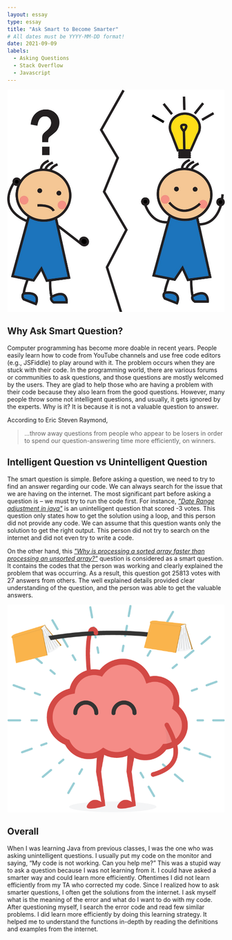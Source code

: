 ```yaml
---
layout: essay
type: essay
title: "Ask Smart to Become Smarter"
# All dates must be YYYY-MM-DD format!
date: 2021-09-09
labels:
  - Asking Questions
  - Stack Overflow
  - Javascript
---
```


<img class="ui centered image medium rounded" src="../images/question.jpg">

## Why Ask Smart Question?

Computer programming has become more doable in recent years. People easily learn how to code from YouTube channels and use free code editors (e.g., JSFiddle) to play around with it. The problem occurs when they are stuck with their code. In the programming world, there are various forums or communities to ask questions, and those questions are mostly welcomed by the users. They are glad to help those who are having a problem with their code because they also learn from the good questions. However, many people throw some not intelligent questions, and usually, it gets ignored by the experts. Why is it? It is because it is not a valuable question to answer.

According to Eric Steven Raymond, 
> …throw away questions from people who appear to be losers in order to spend our question-answering time more efficiently, on winners.

## Intelligent Question vs Unintelligent Question

The smart question is simple. Before asking a question, we need to try to find an answer regarding our code. We can always search for the issue that we are having on the internet. The most significant part before asking a question is – we must try to run the code first. For instance, [_"Date Range adjustment in java"_](https://stackoverflow.com/questions/69103486/date-range-adjustment-in-java) is an unintelligent question that scored -3 votes. This question only states how to get the solution using a loop, and this person did not provide any code. We can assume that this question wants only the solution to get the right output. This person did not try to search on the internet and did not even try to write a code.

On the other hand, this [_"Why is processing a sorted array faster than processing an unsorted array?"_](https://stackoverflow.com/questions/11227809/why-is-processing-a-sorted-array-faster-than-processing-an-unsorted-array) question is considered as a smart question. It contains the codes that the person was working and clearly explained the problem that was occurring. As a result, this question got 25813 votes with 27 answers from others. The well explained details provided clear understanding of the question, and the person was able to get the valuable answers.


<img class="ui medium right floated rounded image" src="../images/brain.png">

## Overall
When I was learning Java from previous classes, I was the one who was asking unintelligent questions. I usually put my code on the monitor and saying, “My code is not working. Can you help me?” This was a stupid way to ask a question because I was not learning from it. I could have asked a smarter way and could learn more efficiently. Oftentimes I did not learn efficiently from my TA who corrected my code. Since I realized how to ask smarter questions, I often get the solutions from the internet. I ask myself what is the meaning of the error and what do I want to do with my code. After questioning myself, I search the error code and read few similar problems. I did learn more efficiently by doing this learning strategy. It helped me to understand the functions in-depth by reading the definitions and examples from the internet.




